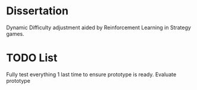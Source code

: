 # Dissertation

Dynamic Difficulty adjustment aided by Reinforcement Learning in Strategy games.

# TODO List

Fully test everything 1 last time to ensure prototype is ready.
Evaluate prototype